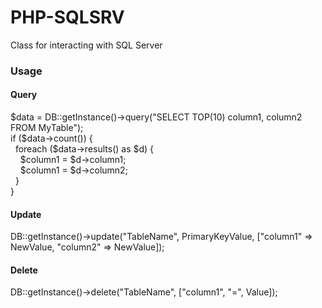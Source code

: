 # PHP-SQLSRV
Class for interacting with SQL Server 

<h3>Usage</h3>
<h4>Query</h4>
$data = DB::getInstance()->query("SELECT TOP(10) column1, column2 FROM MyTable");<br>
if ($data->count()) {<br>
&nbsp;&nbsp;foreach ($data->results() as $d) {<br>
&nbsp;&nbsp;&nbsp;&nbsp;$column1 = $d->column1;<br>
&nbsp;&nbsp;&nbsp;&nbsp;$column1 = $d->column2;<br>
&nbsp;&nbsp;}<br>
} <br>

<h4>Update</h4>
DB::getInstance()->update("TableName", PrimaryKeyValue, ["column1" => NewValue, "column2" => NewValue]);<br>

<h4>Delete</h4>
DB::getInstance()->delete("TableName", ["column1", "=", Value]);<br>
